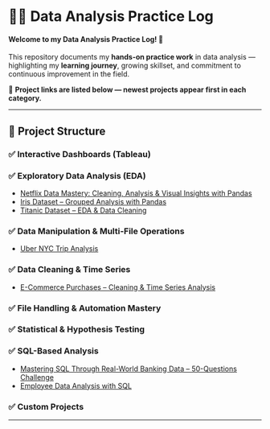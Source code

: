 # 👩‍💻 Data Analysis Practice Log

#### Welcome to my Data Analysis Practice Log! 🙏

This repository documents my **hands-on practice work** in data analysis — highlighting my **learning journey**, growing skillset, and commitment to continuous improvement in the field.

🔗 **Project links are listed below — newest projects appear first in each category.**

---

## 📁 Project Structure

### ✅ Interactive Dashboards (Tableau)
### ✅ Exploratory Data Analysis (EDA)
- [Netflix Data Mastery: Cleaning, Analysis & Visual Insights with Pandas](https://github.com/Ambily313/Netflix-Data-Exploration-Visualization)
- [Iris Dataset – Grouped Analysis with Pandas](https://github.com/Ambily313/Iris-Species-Analysis-with-Grouping-Aggregation-in-Pandas)
- [Titanic Dataset – EDA & Data Cleaning](https://github.com/Ambily313/Titanic-Pandas-EDA)
### ✅ Data Manipulation & Multi-File Operations
- [Uber NYC Trip Analysis ](https://github.com/Ambily313/Uber-NYC-Trip-Analysis)
### ✅ Data Cleaning & Time Series
- [E-Commerce Purchases – Cleaning & Time Series Analysis](https://github.com/Ambily313/E-Commerce-Purchases-Data-Cleaning-Time-Series-Analysis)
### ✅ File Handling & Automation Mastery
### ✅ Statistical & Hypothesis Testing
### ✅ SQL-Based Analysis
 
- [Mastering SQL Through Real-World Banking Data – 50-Questions Challenge](https://github.com/Ambily313/Mastering-SQL-Through-Real-World-Banking-Data)
- [Employee Data Analysis with SQL](https://github.com/Ambily313/Data-Analysis-Using-SQL/tree/main)
### ✅ Custom Projects
---




